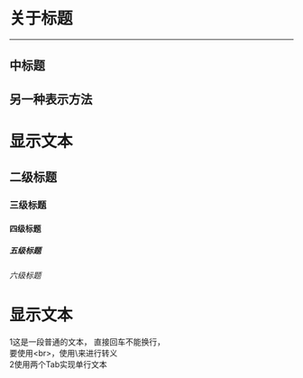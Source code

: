 关于标题
====

----

中标题
----

另一种表示方法
----


# 显示文本

## 二级标题

### 三级标题

#### 四级标题

##### 五级标题
###### 六级标题

# 显示文本
1这是一段普通的文本，
直接回车不能换行，<br>
要使用\<br>，使用\来进行转义<br>
2使用两个Tab实现单行文本
